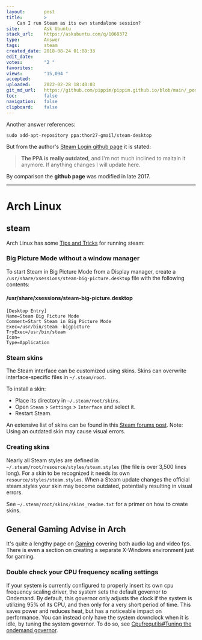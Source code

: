 ```yaml
---
layout:       post
title:        >
    Can I run Steam as its own standalone session?
site:         Ask Ubuntu
stack_url:    https://askubuntu.com/q/1068372
type:         Answer
tags:         steam
created_date: 2018-08-24 01:08:33
edit_date:    
votes:        "2 "
favorites:    
views:        "15,094 "
accepted:     
uploaded:     2022-02-28 18:40:03
git_md_url:   https://github.com/pippim/pippim.github.io/blob/main/_posts/2018/2018-08-24-Can-I-run-Steam-as-its-own-standalone-session_.md
toc:          false
navigation:   false
clipboard:    false
---
```


Another answer references:

``` 
sudo add-apt-repository ppa:thor27-gmail/steam-desktop
```

But from the author's [Steam Login github page][1] it is stated:

> **The PPA is really outdated**, and I'm not much inclined to maitain it anymore. If anything changes I will update here.  

By comparison the **github page** was modified in late 2017.


----------

# Arch Linux

## steam

Arch Linux has some [Tips and Tricks][2] for running steam:

### Big Picture Mode without a window manager

To start Steam in Big Picture Mode from a Display manager, create a `/usr/share/xsessions/steam-big-picture.desktop` file with the following contents:

#### /usr/share/xsessions/steam-big-picture.desktop

``` 
[Desktop Entry]
Name=Steam Big Picture Mode
Comment=Start Steam in Big Picture Mode
Exec=/usr/bin/steam -bigpicture
TryExec=/usr/bin/steam
Icon=
Type=Application
```

### Steam skins

The Steam interface can be customized using skins. Skins can overwrite interface-specific files in `~/.steam/root`.

To install a skin:

-   Place its directory in `~/.steam/root/skins`.
-   Open `Steam` > `Settings` > `Interface` and select it.
-   Restart Steam.

An extensive list of skins can be found in this [Steam forums post][3].
Note: Using an outdated skin may cause visual errors.


### Creating skins

Nearly all Steam styles are defined in `~/.steam/root/resource/styles/steam.styles` (the file is over 3,500 lines long). For a skin to be recognized it needs its own `resource/styles/steam.styles`. When a Steam update changes the official steam.styles your skin may become outdated, potentially resulting in visual errors.

See `~/.steam/root/skins/skins_readme.txt` for a primer on how to create skins. 

## General Gaming Advise in Arch

It's quite a lengthy page on [Gaming][4] covering both audio lag and video fps. There is even a section on creating a separate X-Windows environment just for gaming.

### Double check your CPU frequency scaling settings

If your system is currently configured to properly insert its own cpu frequency scaling driver, the system sets the default governor to Ondemand. By default, this governor only adjusts the clock if the system is utilizing 95% of its CPU, and then only for a very short period of time. This saves power and reduces heat, but has a noticeable impact on performance. You can instead only have the system downclock when it is idle, by tuning the system governor. To do so, see [Cpufrequtils#Tuning the ondemand governor][5]. 


  [1]: https://github.com/thor27/steam-login
  [2]: https://wiki.archlinux.org/index.php/Steam#Tips_and_tricks
  [3]: https://steamcommunity.com/discussions/
  [4]: https://wiki.archlinux.org/index.php/Gaming
  [5]: https://wiki.archlinux.org/index.php/CPU_frequency_scaling#Tuning_the_ondemand_governor
